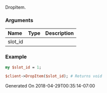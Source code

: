 DropItem.
### Arguments
**Name**|**Type**|**Description**
:---|:---|:---
slot_id||

### Example

```perl
my $slot_id = 1;

$client->DropItem($slot_id); # Returns void
```


Generated On 2018-04-29T00:35:14-07:00